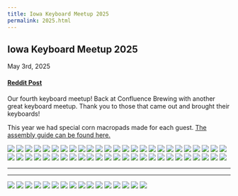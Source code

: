 ```yaml
---
title: Iowa Keyboard Meetup 2025
permalink: 2025.html
---
```


## Iowa Keyboard Meetup 2025

May 3rd, 2025

#### [Reddit Post]()

Our fourth keyboard meetup! Back at Confluence Brewing with another great keyboard meetup. Thank you to those that came out and brought their keyboards!  

This year we had special corn macropads made for each guest. [The assembly guide can be found here.](https://docs.pikatea.com/AssemblyGuides/iowa-2025-macropad.html)

![](https://i.imgur.com/XXKH3ji.jpeg)
![](https://i.imgur.com/ZqDVsfn.jpeg)
![](https://i.imgur.com/q61GYlb.jpeg)
![](https://i.imgur.com/ZvkqERm.jpeg)
![](https://i.imgur.com/hWeh7WQ.jpeg)
![](https://i.imgur.com/IlSP11q.jpeg)
![](https://i.imgur.com/JPk1j2A.jpeg)
![](https://i.imgur.com/8fY5aNf.jpeg)
![](https://i.imgur.com/AK2YWkO.jpeg)
![](https://i.imgur.com/VvunC1J.jpeg)
![](https://i.imgur.com/Ho7OX4Q.jpeg)
![](https://i.imgur.com/zSW1gdt.jpeg)
![](https://i.imgur.com/IcIrqqD.jpeg)
![](https://i.imgur.com/ah33rpH.jpeg)
![](https://i.imgur.com/4f2pGM1.jpeg)
![](https://i.imgur.com/IjYTj5B.jpeg)
![](https://i.imgur.com/uWqQi6N.jpeg)
![](https://i.imgur.com/6NHkn5E.jpeg)
![](https://i.imgur.com/W6Kmv74.jpeg)
![](https://i.imgur.com/YuZuflT.jpeg)
![](https://i.imgur.com/PERJ1dD.jpeg)
![](https://i.imgur.com/oGoVmQO.jpeg)
![](https://i.imgur.com/7ywBRlu.jpeg)
![](https://i.imgur.com/4GW6DDU.jpeg)
![](https://i.imgur.com/wnKHSXO.jpeg)
![](https://i.imgur.com/aq60vV3.jpeg)
![](https://i.imgur.com/yiOaXbr.jpeg)
![](https://i.imgur.com/mytfjk1.jpeg)
![](https://i.imgur.com/2i9wQ9O.jpeg)
![](https://i.imgur.com/uQf9Dkg.jpeg)
![](https://i.imgur.com/1zvL0WL.jpeg)
![](https://i.imgur.com/MzzpYZu.jpeg)
![](https://i.imgur.com/GULGVm0.jpeg)
![](https://i.imgur.com/RlrK9x3.jpeg)
![](https://i.imgur.com/5EclxCa.jpeg)
![](https://i.imgur.com/MfmN6eP.jpeg)
![](https://i.imgur.com/wmM2t5z.jpeg)
![](https://i.imgur.com/Fkm4wjH.jpeg)
![](https://i.imgur.com/zV4yi35.jpeg)
![](https://i.imgur.com/dHqY52u.jpeg)
![](https://i.imgur.com/mXQbKWc.jpeg)
![](https://i.imgur.com/9igE7xW.jpeg)
![](https://i.imgur.com/jgMyuxD.jpeg)
![](https://i.imgur.com/RnJySJz.jpeg)
![](https://i.imgur.com/3mplOPX.jpeg)
![](https://i.imgur.com/poDhUi0.jpeg)
![](https://i.imgur.com/3bca9HJ.jpeg)
![](https://i.imgur.com/s2Gr35Q.jpeg)
![](https://i.imgur.com/L8c8eVp.jpeg)
![](https://i.imgur.com/pvtJmwU.jpeg)

---



---

![](https://i.imgur.com/6pHTZIW.jpeg)
![](https://i.imgur.com/7c8mlu9.jpeg)
![](https://i.imgur.com/B7C1lAK.jpeg)
![](https://i.imgur.com/w9PddPr.jpeg)
![](https://i.imgur.com/bu7am1L.jpeg)
![](https://i.imgur.com/y3jUNA3.jpeg)
![](https://i.imgur.com/294IQgt.jpeg)
![](https://i.imgur.com/vhn9aU2.jpeg)
![](https://i.imgur.com/PKg60ma.jpeg)
![](https://i.imgur.com/QRhevg5.jpeg)
![](https://i.imgur.com/nRigRj7.jpeg)
![](https://i.imgur.com/khx41Cl.jpeg)
![](https://i.imgur.com/PSCWIZY.jpeg)
![](https://i.imgur.com/gJwnCgs.jpeg)
![](https://i.imgur.com/Uyjwf70.jpeg)
![](https://i.imgur.com/Omr2oVk.jpeg)



